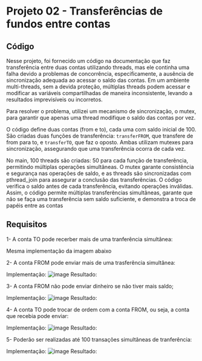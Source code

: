 # Projeto 02 - Transferências de fundos entre contas

## Código

Nesse projeto, foi fornecido um código na documentação que faz transferência entre duas contas utilizando threads, mas ele continha uma falha devido a problemas de concorrência, especificamente, a ausência de sincronização adequada ao acessar o saldo das contas. Em um ambiente multi-threads, sem a devida proteção, múltiplas threads podem acessar e modificar as variáveis compartilhadas de maneira inconsistente, levando a resultados imprevisíveis ou incorretos. 

Para resolver o problema, utilizei um mecanismo de sincronização, o mutex, para garantir que apenas uma thread modifique o saldo das contas por vez.

O código define duas contas (from e to), cada uma com saldo inicial de 100. São criadas duas funções de transferência: `transferFROM`, que transfere de from para to, e `transferTO`, que faz o oposto. Ambas utilizam mutexes para sincronização, assegurando que uma transferência ocorra de cada vez.

No main, 100 threads são criadas: 50 para cada função de transferência, permitindo múltiplas operações simultâneas. O mutex garante consistência e segurança nas operações de saldo, e as threads são sincronizadas com pthread_join para assegurar a conclusão das transferências. O código verifica o saldo antes de cada transferência, evitando operações inválidas.
Assim, o código permite múltiplas transferências simultâneas, garante que não se faça uma transferência sem saldo suficiente, e demonstra a troca de papéis entre as contas


## Requisitos
1- A conta TO pode recerber mais de uma tranferência simultânea:

Mesma implementação da imagem abaixo

2- A conta FROM pode enviar mais de uma trasferência simultânea:

Implementação:
![image](https://github.com/KaduRosendo/Sistemas-operacionais/assets/100209440/9a2f7c48-2c3b-47e8-be64-40d4fa83541e)
Resultado:

3- A conta FROM não pode enviar dinheiro se não tiver mais saldo;

Implementação:
![image](https://github.com/KaduRosendo/Sistemas-operacionais/assets/100209440/c21b7547-a0ed-4c7c-9db6-1c7c4c556c43)
Resultado:

4- A conta TO pode trocar de ordem com a conta FROM, ou seja, a conta que recebia pode enviar:

Implementação:
![image](https://github.com/KaduRosendo/Sistemas-operacionais/assets/100209440/28c5e775-30a6-4f7f-a1c6-fb0abfde7e70)
Resultado:

5- Poderão ser realizadas até 100 transações simultâneas de tranferência:

Implementação:
![image](https://github.com/KaduRosendo/Sistemas-operacionais/assets/100209440/ae79eb4d-756f-47f5-80a1-90ebec85358d)
Resultado:
